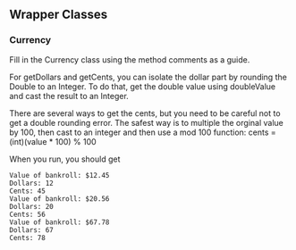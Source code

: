 ## Wrapper Classes

### Currency

Fill in the Currency class using the method comments as a guide.

For getDollars and getCents, you can isolate the dollar part by rounding the Double to an Integer. To do that, get the double value using doubleValue and cast the result to an Integer.

There are several ways to get the cents, but you need to be careful not to get a double rounding error. The safest way is to multiple the orginal value by 100, then cast to an integer and then use a mod 100 function:
cents = (int)(value * 100) % 100

When you run, you should get
```
Value of bankroll: $12.45
Dollars: 12
Cents: 45
Value of bankroll: $20.56
Dollars: 20
Cents: 56
Value of bankroll: $67.78
Dollars: 67
Cents: 78
```

